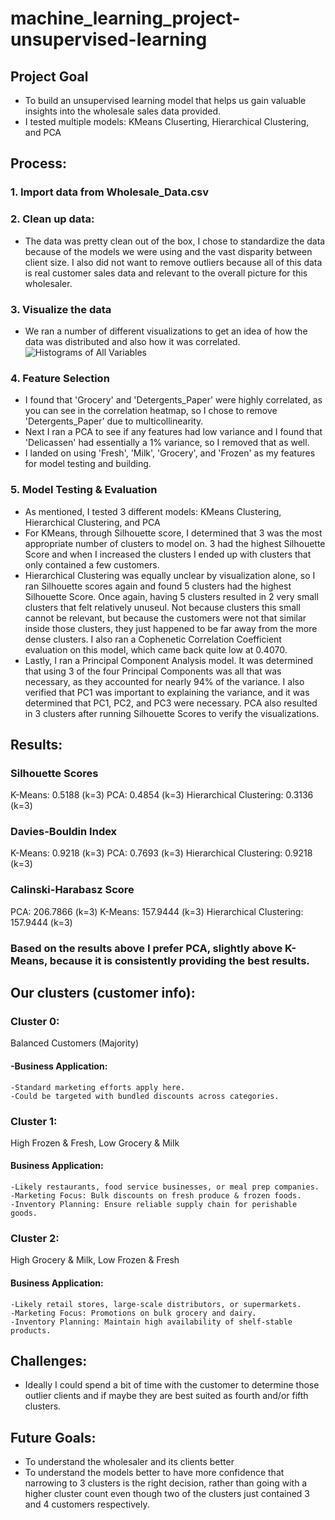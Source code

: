 # machine_learning_project-unsupervised-learning

## Project Goal
- To build an unsupervised learning model that helps us gain valuable insights into the wholesale sales data provided.
- I tested multiple models: KMeans Cluserting, Hierarchical Clustering, and PCA 
## Process:
### 1. Import data from Wholesale_Data.csv
### 2. Clean up data:
   - The data was pretty clean out of the box, I chose to standardize the data because of the models we were using and the vast disparity between client size. I also did not want to remove outliers because all of this data is real customer sales data and relevant to the overall picture for this wholesaler.
### 3. Visualize the data
   - We ran a number of different visualizations to get an idea of how the data was distributed and also how it was correlated.
   ![Histograms of All Variables](visualizations/histograms.png)

### 4. Feature Selection
   - I found that 'Grocery' and 'Detergents_Paper' were highly correlated, as you can see in the correlation heatmap, so I chose to remove 'Detergents_Paper' due to multicollinearity.
   - Next I ran a PCA to see if any features had low variance and I found that 'Delicassen' had essentially a 1% variance, so I removed that as well.
   - I landed on using 'Fresh', 'Milk', 'Grocery', and 'Frozen' as my features for model testing and building.
### 5. Model Testing & Evaluation
   - As mentioned, I tested 3 different models: KMeans Clustering, Hierarchical Clustering, and PCA
   - For KMeans, through Silhouette score, I determined that 3 was the most appropriate number of clusters to model on. 3 had the highest Silhouette Score and when I increased the clusters I ended up with clusters that only contained a few customers.
   - Hierarchical Clustering was equally unclear by visualization alone, so I ran Silhouette scores again and found 5 clusters had the highest Silhouette Score. Once again, having 5 clusters resulted in 2 very small clusters that felt relatively unuseul. Not because clusters this small cannot be relevant, but because the customers were not that similar inside those clusters, they just happened to be far away from the more dense clusters. I also ran a Cophenetic Correlation Coefficient evaluation on this model, which came back quite low at 0.4070.
   - Lastly, I ran a Principal Component Analysis model. It was determined that using 3 of the four Principal Components was all that was necessary, as they accounted for nearly 94% of the variance. I also verified that PC1 was important to explaining the variance, and it was determined that PC1, PC2, and PC3 were necessary. PCA also resulted in 3 clusters after running Silhouette Scores to verify the visualizations.
   
## Results:
### Silhouette Scores
K-Means: 0.5188 (k=3)
PCA: 0.4854 (k=3)
Hierarchical Clustering: 0.3136 (k=3)

### Davies-Bouldin Index
K-Means: 0.9218 (k=3)
PCA: 0.7693 (k=3)
Hierarchical Clustering: 0.9218 (k=3)

### Calinski-Harabasz Score
PCA: 206.7866 (k=3)
K-Means: 157.9444 (k=3)
Hierarchical Clustering: 157.9444 (k=3)

### Based on the results above I prefer PCA, slightly above K-Means, because it is consistently providing the best results. 

## Our clusters (customer info):
### Cluster 0: 
Balanced Customers (Majority)

#### -Business Application:
    -Standard marketing efforts apply here.
    -Could be targeted with bundled discounts across categories.

### Cluster 1: 
High Frozen & Fresh, Low Grocery & Milk

#### Business Application:
    -Likely restaurants, food service businesses, or meal prep companies.
    -Marketing Focus: Bulk discounts on fresh produce & frozen foods.
    -Inventory Planning: Ensure reliable supply chain for perishable goods.

### Cluster 2: 
High Grocery & Milk, Low Frozen & Fresh

#### Business Application:
    -Likely retail stores, large-scale distributors, or supermarkets.
    -Marketing Focus: Promotions on bulk grocery and dairy.
    -Inventory Planning: Maintain high availability of shelf-stable products.

## Challenges:
- Ideally I could spend a bit of time with the customer to determine those outlier clients and if maybe they are best suited as fourth and/or fifth clusters. 

## Future Goals:
- To understand the wholesaler and its clients better
- To understand the models better to have more confidence that narrowing to 3 clusters is the right decision, rather than going with a higher cluster count even though two of the clusters just contained 3 and 4 customers respectively.

